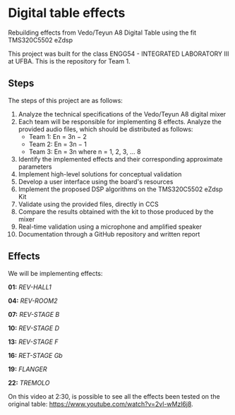 # Digital table effects
Rebuilding effects from Vedo/Teyun A8 Digital Table using the fit TMS320C5502 eZdsp

This project was built for the class ENGG54 - INTEGRATED LABORATORY III at UFBA. This is the repository for Team 1.

## Steps
The steps of this project are as follows:

1. Analyze the technical specifications of the Vedo/Teyun A8 digital mixer
2. Each team will be responsible for implementing 8 effects. Analyze the provided audio files, which should be distributed as follows:
     * Team 1: En = 3n − 2
     * Team 2: En = 3n − 1
     * Team 3: En = 3n
    where n = 1, 2, 3, ... 8
3. Identify the implemented effects and their corresponding approximate parameters
4. Implement high-level solutions for conceptual validation
5. Develop a user interface using the board's resources
6. Implement the proposed DSP algorithms on the TMS320C5502 eZdsp Kit
7. Validate using the provided files, directly in CCS
8. Compare the results obtained with the kit to those produced by the mixer
9. Real-time validation using a microphone and amplified speaker
10. Documentation through a GitHub repository and written report

## Effects
We will be implementing effects:

**01:** *REV-HALL1*

**04:** *REV-ROOM2*

**07:** *REV-STAGE B*

**10:** *REV-STAGE D*

**13:** *REV-STAGE F*

**16:** *RET-STAGE Gb*

**19:** *FLANGER*

**22:** *TREMOLO*

On this video at 2:30, is possible to see all the effects been tested on the original table: https://www.youtube.com/watch?v=2vl-wMzl6j8.

## 